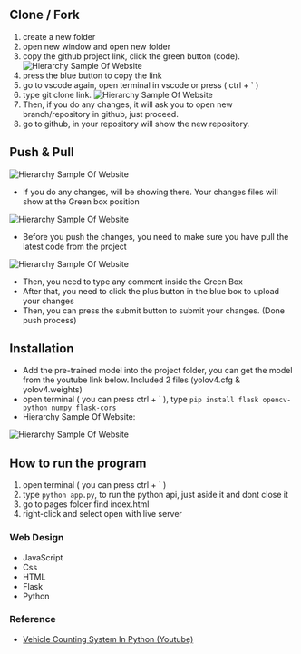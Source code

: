 ## Clone / Fork
1. create a new folder
2. open new window and open new folder
3. copy the github project link, click the green button (code).
![Hierarchy Sample Of Website](https://github.com/Tgc020202/VehicleCountSystem/blob/main/images/DesignImages/GithubCloneTutorialImage1.jpg)
4. press the blue button to copy the link
5. go to vscode again, open terminal in vscode or  press ( ctrl + ` )
6. type git clone link.
![Hierarchy Sample Of Website](https://github.com/Tgc020202/VehicleCountSystem/blob/main/images/DesignImages/GithubCloneTutorialImage2.jpg)
7. Then, if you do any changes, it will ask you to open new branch/repository in github, just proceed.
8. go to github, in your repository will show the new repository.


## Push & Pull
![Hierarchy Sample Of Website](https://github.com/Tgc020202/VehicleCountSystem/blob/main/images/DesignImages/GithubCloneTutorialImage3.jpg)
+ If you do any changes, will be showing there. Your changes files will show at the Green box position


![Hierarchy Sample Of Website](https://github.com/Tgc020202/VehicleCountSystem/blob/main/images/DesignImages/GithubCloneTutorialImage5.jpg)
+ Before you push the changes, you need to make sure you have pull the latest code from the project


![Hierarchy Sample Of Website](https://github.com/Tgc020202/VehicleCountSystem/blob/main/images/DesignImages/GithubCloneTutorialImage4.jpg)
+ Then, you need to type any comment inside the Green Box
+ After that, you need to click the plus button in the blue box to upload your changes
+ Then, you can press the submit button to submit your changes. (Done push process)


## Installation
- Add the pre-trained model into the project folder, you can get the model from the youtube link below. Included 2 files (yolov4.cfg & yolov4.weights)
- open terminal ( you can press ctrl + \` ), type `pip install flask opencv-python numpy flask-cors`
- Hierarchy Sample Of Website:

![Hierarchy Sample Of Website](https://github.com/Tgc020202/VehicleCountSystem/blob/main/images/DesignImages/HirachySample.jpg)


## How to run the program
1. open terminal ( you can press ctrl + \` )
2. type `python app.py`, to run the python api, just aside it and dont close it
3. go to pages folder find index.html
4. right-click and select open with live server


### Web Design
- JavaScript
- Css
- HTML
- Flask
- Python

### Reference
- [Vehicle Counting System In Python (Youtube)](https://www.youtube.com/watch?v=h1XhllUAA6c)
